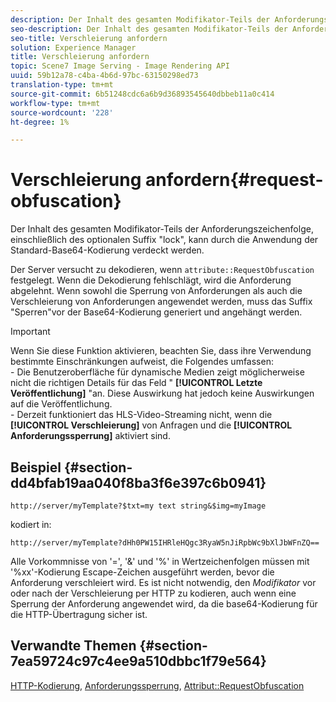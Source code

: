 ```yaml
---
description: Der Inhalt des gesamten Modifikator-Teils der Anforderungszeichenfolge, einschließlich des optionalen Suffix "lock", kann durch die Anwendung der Standard-Base64-Kodierung verdeckt werden.
seo-description: Der Inhalt des gesamten Modifikator-Teils der Anforderungszeichenfolge, einschließlich des optionalen Suffix "lock", kann durch die Anwendung der Standard-Base64-Kodierung verdeckt werden.
seo-title: Verschleierung anfordern
solution: Experience Manager
title: Verschleierung anfordern
topic: Scene7 Image Serving - Image Rendering API
uuid: 59b12a78-c4ba-4b6d-97bc-63150298ed73
translation-type: tm+mt
source-git-commit: 6b51248cdc6a6b9d36893545640dbbeb11a0c414
workflow-type: tm+mt
source-wordcount: '228'
ht-degree: 1%

---
```



# Verschleierung anfordern{#request-obfuscation}

Der Inhalt des gesamten Modifikator-Teils der Anforderungszeichenfolge, einschließlich des optionalen Suffix &quot;lock&quot;, kann durch die Anwendung der Standard-Base64-Kodierung verdeckt werden.

Der Server versucht zu dekodieren, wenn `attribute::RequestObfuscation` festgelegt. Wenn die Dekodierung fehlschlägt, wird die Anforderung abgelehnt. Wenn sowohl die Sperrung von Anforderungen als auch die Verschleierung von Anforderungen angewendet werden, muss das Suffix &quot;Sperren&quot;vor der Base64-Kodierung generiert und angehängt werden.

>[!IMPORTANT]
>
>Wenn Sie diese Funktion aktivieren, beachten Sie, dass ihre Verwendung bestimmte Einschränkungen aufweist, die Folgendes umfassen:<br>- Die Benutzeroberfläche für dynamische Medien zeigt möglicherweise nicht die richtigen Details für das Feld &quot; **[!UICONTROL Letzte Veröffentlichung]** &quot;an. Diese Auswirkung hat jedoch keine Auswirkungen auf die Veröffentlichung.<br>- Derzeit funktioniert das HLS-Video-Streaming nicht, wenn die **[!UICONTROL Verschleierung]** von Anfragen und die **[!UICONTROL Anforderungssperrung]** aktiviert sind.

## Beispiel {#section-dd4bfab19aa040f8ba3f6e397c6b0941}

`http://server/myTemplate?$txt=my text string&$img=myImage`

kodiert in:

`http://server/myTemplate?dHh0PW15IHRleHQgc3RyaW5nJiRpbWc9bXlJbWFnZQ==`

Alle Vorkommnisse von &#39;=&#39;, &#39;&amp;&#39; und &#39;%&#39; in Wertzeichenfolgen müssen mit &#39;%xx&#39;-Kodierung Escape-Zeichen ausgeführt werden, bevor die Anforderung verschleiert wird. Es ist nicht notwendig, den *Modifikator* vor oder nach der Verschleierung per HTTP zu kodieren, auch wenn eine Sperrung der Anforderung angewendet wird, da die base64-Kodierung für die HTTP-Übertragung sicher ist.

## Verwandte Themen {#section-7ea59724c97c4ee9a510dbbc1f79e564}

[HTTP-Kodierung](../../../../../is-api/http-ref/image-serving-api-ref/c-http-protocol-reference/c-syntax-and-features/r-http-encoding.md#reference-bb34dd13f316462695448acfa8f92df7), [Anforderungssperrung](../../../../../is-api/http-ref/image-serving-api-ref/c-http-protocol-reference/c-syntax-and-features/r-request-locking.md#reference-4177193d20774daab0dbf206a927844c), [Attribut::RequestObfuscation](../../../../../is-api/image-catalog/image-serving-api-ref/c-image-catalog-reference/c-attributes-reference/r-requestobfuscation.md#reference-730a3330253343f893419ebd52baf0bd)
